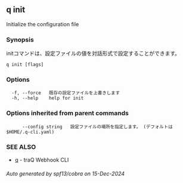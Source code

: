 ## q init

Initialize the configuration file

### Synopsis

initコマンドは、設定ファイルの値を対話形式で設定することができます。

```
q init [flags]
```

### Options

```
  -f, --force   既存の設定ファイルを上書きします
  -h, --help    help for init
```

### Options inherited from parent commands

```
      --config string   設定ファイルの場所を指定します。 (デフォルトは $HOME/.q-cli.yaml)
```

### SEE ALSO

* [q](q.md)	 - traQ Webhook CLI

###### Auto generated by spf13/cobra on 15-Dec-2024
